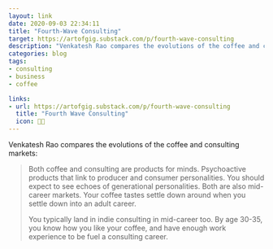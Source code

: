 ```yaml
---
layout: link
date: 2020-09-03 22:34:11
title: "Fourth-Wave Consulting"
target: https://artofgig.substack.com/p/fourth-wave-consulting
description: "Venkatesh Rao compares the evolutions of the coffee and consulting markets."
categories: blog
tags:
- consulting
- business
- coffee

links:
- url: https://artofgig.substack.com/p/fourth-wave-consulting
  title: "Fourth Wave Consulting"
  icon: 🕴🏼
---
```


Venkatesh Rao compares the evolutions of the coffee and consulting markets:

> Both coffee and consulting are products for minds. Psychoactive products that link to producer and consumer personalities. You should expect to see echoes of generational personalities. Both are also mid-career markets. Your coffee tastes settle down around when you settle down into an adult career.
>
> You typically land in indie consulting in mid-career too. By age 30-35, you know how you like your coffee, and have enough work experience to be fuel a consulting career.
